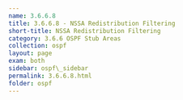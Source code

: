 ```yaml
---
name: 3.6.6.8
title: 3.6.6.8 - NSSA Redistribution Filtering
short-title: NSSA Redistribution Filtering
category: 3.6.6 OSPF Stub Areas
collection: ospf
layout: page
exam: both
sidebar: ospf\_sidebar
permalink: 3.6.6.8.html
folder: ospf
---
```



